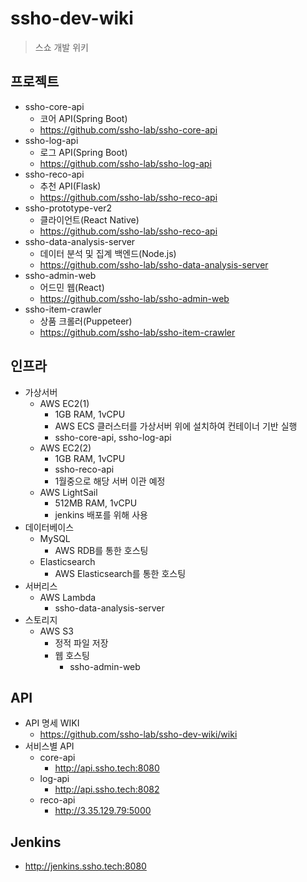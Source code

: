 # ssho-dev-wiki
> 스쇼 개발 위키

## 프로젝트

 - ssho-core-api
   - 코어 API(Spring Boot)
   - https://github.com/ssho-lab/ssho-core-api
 - ssho-log-api
   - 로그 API(Spring Boot)
   - https://github.com/ssho-lab/ssho-log-api
 - ssho-reco-api
   - 추천 API(Flask)
   - https://github.com/ssho-lab/ssho-reco-api
 - ssho-prototype-ver2
   - 클라이언트(React Native)
   - https://github.com/ssho-lab/ssho-reco-api
 - ssho-data-analysis-server
   - 데이터 분석 및 집계 백엔드(Node.js)
   - https://github.com/ssho-lab/ssho-data-analysis-server
 - ssho-admin-web
   - 어드민 웹(React)
   - https://github.com/ssho-lab/ssho-admin-web
 - ssho-item-crawler
   - 상품 크롤러(Puppeteer)
   - https://github.com/ssho-lab/ssho-item-crawler
 
## 인프라
  - 가상서버
    - AWS EC2(1)
      - 1GB RAM, 1vCPU
      - AWS ECS 클러스터를 가상서버 위에 설치하여 컨테이너 기반 실행
      - ssho-core-api, ssho-log-api
    - AWS EC2(2)
      - 1GB RAM, 1vCPU
      - ssho-reco-api
      - 1월중으로 해당 서버 이관 예정
    - AWS LightSail
      - 512MB RAM, 1vCPU
      - jenkins 배포를 위해 사용
 - 데이터베이스
   - MySQL
     - AWS RDB를 통한 호스팅
   - Elasticsearch
     - AWS Elasticsearch를 통한 호스팅
 - 서버리스
   - AWS Lambda
     - ssho-data-analysis-server
 - 스토리지
   - AWS S3
     - 정적 파일 저장
     - 웹 호스팅
       - ssho-admin-web

## API
 - API 명세 WIKI
   - https://github.com/ssho-lab/ssho-dev-wiki/wiki
 - 서비스별 API
   - core-api
     - http://api.ssho.tech:8080 
   - log-api
     - http://api.ssho.tech:8082 
   - reco-api
     - http://3.35.129.79:5000
     
## Jenkins
 - http://jenkins.ssho.tech:8080
